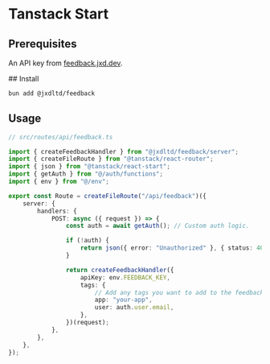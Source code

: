 # Tanstack Start

## Prerequisites

An API key from [feedback.jxd.dev](https://feedback.jxd.dev).

## Install

```bash
bun add @jxdltd/feedback
```

## Usage

```ts
// src/routes/api/feedback.ts

import { createFeedbackHandler } from "@jxdltd/feedback/server";
import { createFileRoute } from "@tanstack/react-router";
import { json } from "@tanstack/react-start";
import { getAuth } from "@/auth/functions";
import { env } from "@/env";

export const Route = createFileRoute("/api/feedback")({
	server: {
		handlers: {
			POST: async ({ request }) => {
				const auth = await getAuth(); // Custom auth logic.

				if (!auth) {
					return json({ error: "Unauthorized" }, { status: 401 });
				}

				return createFeedbackHandler({
					apiKey: env.FEEDBACK_KEY,
					tags: {
                        // Add any tags you want to add to the feedback
						app: "your-app",
						user: auth.user.email,
					},
				})(request);
			},
		},
	},
});
```